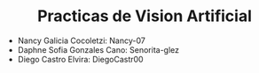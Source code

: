 <h1 align="center"> Practicas de Vision Artificial </h1>
<div>
  <ul>
    <li>Nancy Galicia Cocoletzi: Nancy-07</li>
    <li>Daphne Sofia Gonzales Cano: Senorita-glez</li>
    <li>Diego Castro Elvira: DiegoCastr00</li>
  </ul>
</div>